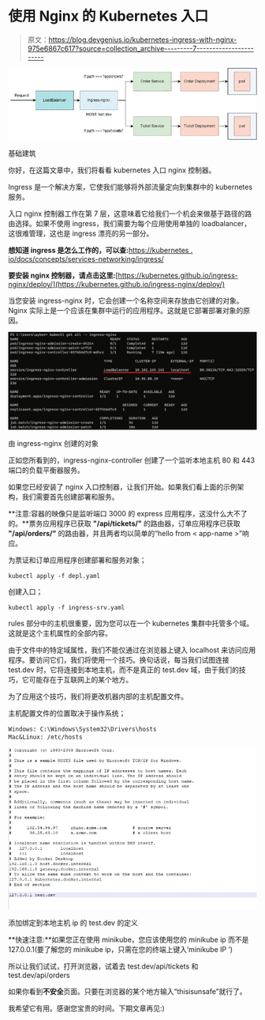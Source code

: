 # 使用 Nginx 的 Kubernetes 入口

> 原文：<https://blog.devgenius.io/kubernetes-ingress-with-nginx-975e6867c617?source=collection_archive---------7----------------------->

![](img/f19b87d1c38edbc7e09a7d1933540644.png)

基础建筑

你好，在这篇文章中，我们将看看 kubernetes 入口 nginx 控制器。

Ingress 是一个解决方案，它使我们能够将外部流量定向到集群中的 kubernetes 服务。

入口 nginx 控制器工作在第 7 层，这意味着它给我们一个机会来做基于路径的路由选择。如果不使用 ingress，我们需要为每个应用使用单独的 loadbalancer，这很难管理，这也是 ingress 漂亮的另一部分。

**想知道 ingress 是怎么工作的，可以查:**[https://kubernetes . io/docs/concepts/services-networking/ingress/](https://kubernetes.io/docs/concepts/services-networking/ingress/)

**要安装 nginx 控制器，请点击这里:**[https://kubernetes.github.io/ingress-nginx/deploy/](https://kubernetes.github.io/ingress-nginx/deploy/)

当您安装 ingress-nginx 时，它会创建一个名称空间来存放由它创建的对象。Nginx 实际上是一个应该在集群中运行的应用程序。这就是它部署部署对象的原因。

![](img/d7b97e2be95de5c682bb6c915b80b4d2.png)

由 ingress-nginx 创建的对象

正如您所看到的，ingress-nginx-controller 创建了一个监听本地主机 80 和 443 端口的负载平衡器服务。

如果您已经安装了 nginx 入口控制器，让我们开始。如果我们看上面的示例架构，我们需要首先创建部署和服务。

**注意:容器的映像只是监听端口 3000 的 express 应用程序，这没什么大不了的。**票务应用程序已获取 **"/api/tickets/"** 的路由器，订单应用程序已获取 **"/api/orders/"** 的路由器，并且两者均以简单的“hello from < app-name >”响应。

为票证和订单应用程序创建部署和服务对象；

```
kubectl apply -f depl.yaml
```

创建入口；

```
kubectl apply -f ingress-srv.yaml
```

rules 部分中的主机很重要，因为您可以在一个 kubernetes 集群中托管多个域。这就是这个主机属性的全部内容。

由于文件中的特定域属性，我们不能仅通过在浏览器上键入 localhost 来访问应用程序。要访问它们，我们将使用一个技巧。换句话说，每当我们试图连接 test.dev 时，它将连接到本地主机，而不是真正的 test.dev 域，由于我们的技巧，它可能存在于互联网上的某个地方。

为了应用这个技巧，我们将更改机器内部的主机配置文件。

主机配置文件的位置取决于操作系统；

```
Windows: C:\Windows\System32\Drivers\hosts
Mac&Linux: /etc/hosts
```

![](img/6b205b82a19c5fe4552467cf8036b5cb.png)

添加绑定到本地主机 ip 的 test.dev 的定义

**快速注意:**如果您正在使用 minikube，您应该使用您的 minikube ip 而不是 127.0.0.1(要了解您的 minikube ip，只需在您的终端上键入‘minikube IP ’)

所以让我们试试，打开浏览器，试着去 test.dev/api/tickets 和 test.dev/api/orders

如果你看到**不安全**页面。只要在浏览器的某个地方输入“thisisunsafe”就行了。

我希望它有用。感谢您宝贵的时间。下期文章再见:)